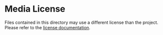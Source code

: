 # Media License

Files contained in this directory may use a different license than the project. Please refer to the [license documentation](https://ericis.github.io/hello-cloud/license/).
